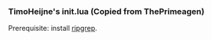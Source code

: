 ### TimoHeijne's init.lua (Copied from ThePrimeagen)
Prerequisite: install [ripgrep](https://github.com/BurntSushi/ripgrep).


